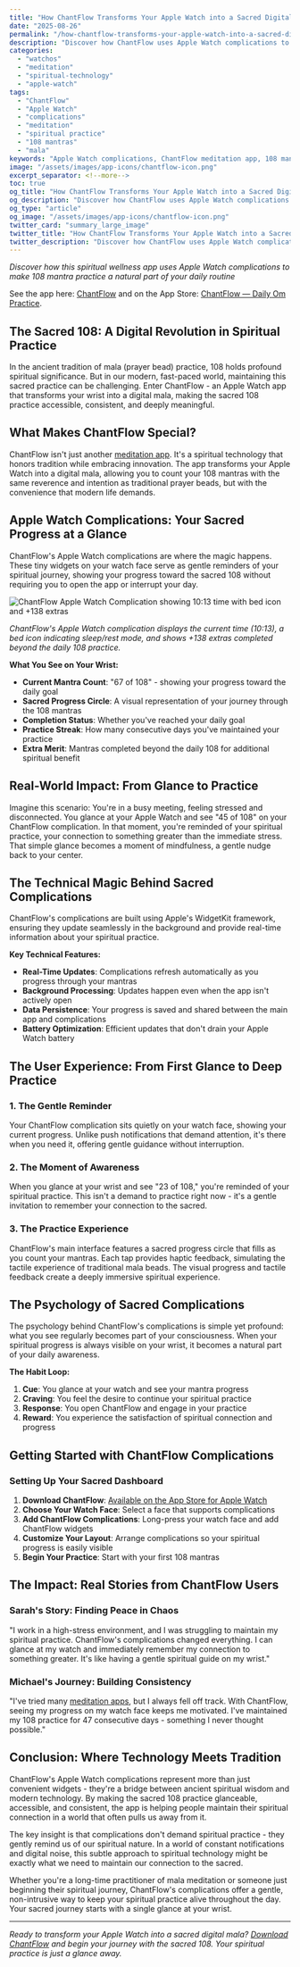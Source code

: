 ```yaml
---
title: "How ChantFlow Transforms Your Apple Watch into a Sacred Digital Mala"
date: "2025-08-26"
permalink: "/how-chantflow-transforms-your-apple-watch-into-a-sacred-digital-mala/"
description: "Discover how ChantFlow uses Apple Watch complications to make 108 mantra practice a natural part of your daily routine, transforming your wrist into a sacred digital mala."
categories:
  - "watchos"
  - "meditation"
  - "spiritual-technology"
  - "apple-watch"
tags:
  - "ChantFlow"
  - "Apple Watch"
  - "complications"
  - "meditation"
  - "spiritual practice"
  - "108 mantras"
  - "mala"
keywords: "Apple Watch complications, ChantFlow meditation app, 108 mantra practice, digital mala, spiritual technology, watchOS complications, meditation tracking, sacred practice"
image: "/assets/images/app-icons/chantflow-icon.png"
excerpt_separator: <!--more-->
toc: true
og_title: "How ChantFlow Transforms Your Apple Watch into a Sacred Digital Mala"
og_description: "Discover how ChantFlow uses Apple Watch complications to make 108 mantra practice a natural part of your daily routine, transforming your wrist into a sacred digital mala."
og_type: "article"
og_image: "/assets/images/app-icons/chantflow-icon.png"
twitter_card: "summary_large_image"
twitter_title: "How ChantFlow Transforms Your Apple Watch into a Sacred Digital Mala"
twitter_description: "Discover how ChantFlow uses Apple Watch complications to make 108 mantra practice a natural part of your daily routine, transforming your wrist into a sacred digital mala."
---
```


*Discover how this spiritual wellness app uses Apple Watch complications to make 108 mantra practice a natural part of your daily routine*

See the app here: [ChantFlow](https://www.rshankar.com/chantflow/) and on the App Store: [ChantFlow — Daily Om Practice](https://apps.apple.com/us/app/chantflow-daily-om-practice/id6633438828).<!--more-->

## The Sacred 108: A Digital Revolution in Spiritual Practice

In the ancient tradition of mala (prayer bead) practice, 108 holds profound spiritual significance. But in our modern, fast-paced world, maintaining this sacred practice can be challenging. Enter ChantFlow - an Apple Watch app that transforms your wrist into a digital mala, making the sacred 108 practice accessible, consistent, and deeply meaningful.

## What Makes ChantFlow Special?

ChantFlow isn't just another [meditation app](https://www.rshankar.com/chantflow/). It's a spiritual technology that honors tradition while embracing innovation. The app transforms your Apple Watch into a digital mala, allowing you to count your 108 mantras with the same reverence and intention as traditional prayer beads, but with the convenience that modern life demands.

## Apple Watch Complications: Your Sacred Progress at a Glance

ChantFlow's Apple Watch complications are where the magic happens. These tiny widgets on your watch face serve as gentle reminders of your spiritual journey, showing your progress toward the sacred 108 without requiring you to open the app or interrupt your day.

![ChantFlow Apple Watch Complication showing 10:13 time with bed icon and +138 extras](/assets/images/chantflow/watch-complication.png)

*ChantFlow's Apple Watch complication displays the current time (10:13), a bed icon indicating sleep/rest mode, and shows +138 extras completed beyond the daily 108 practice.*

**What You See on Your Wrist:**
- **Current Mantra Count**: "67 of 108" - showing your progress toward the daily goal
- **Sacred Progress Circle**: A visual representation of your journey through the 108 mantras
- **Completion Status**: Whether you've reached your daily goal
- **Practice Streak**: How many consecutive days you've maintained your practice
- **Extra Merit**: Mantras completed beyond the daily 108 for additional spiritual benefit

## Real-World Impact: From Glance to Practice

Imagine this scenario: You're in a busy meeting, feeling stressed and disconnected. You glance at your Apple Watch and see "45 of 108" on your ChantFlow complication. In that moment, you're reminded of your spiritual practice, your connection to something greater than the immediate stress. That simple glance becomes a moment of mindfulness, a gentle nudge back to your center.

## The Technical Magic Behind Sacred Complications

ChantFlow's complications are built using Apple's WidgetKit framework, ensuring they update seamlessly in the background and provide real-time information about your spiritual practice.

**Key Technical Features:**
- **Real-Time Updates**: Complications refresh automatically as you progress through your mantras
- **Background Processing**: Updates happen even when the app isn't actively open
- **Data Persistence**: Your progress is saved and shared between the main app and complications
- **Battery Optimization**: Efficient updates that don't drain your Apple Watch battery

## The User Experience: From First Glance to Deep Practice

### 1. **The Gentle Reminder**
Your ChantFlow complication sits quietly on your watch face, showing your current progress. Unlike push notifications that demand attention, it's there when you need it, offering gentle guidance without interruption.

### 2. **The Moment of Awareness**
When you glance at your wrist and see "23 of 108," you're reminded of your spiritual practice. This isn't a demand to practice right now - it's a gentle invitation to remember your connection to the sacred.

### 3. **The Practice Experience**
ChantFlow's main interface features a sacred progress circle that fills as you count your mantras. Each tap provides haptic feedback, simulating the tactile experience of traditional mala beads. The visual progress and tactile feedback create a deeply immersive spiritual experience.

## The Psychology of Sacred Complications

The psychology behind ChantFlow's complications is simple yet profound: what you see regularly becomes part of your consciousness. When your spiritual progress is always visible on your wrist, it becomes a natural part of your daily awareness.

**The Habit Loop:**
1. **Cue**: You glance at your watch and see your mantra progress
2. **Craving**: You feel the desire to continue your spiritual practice
3. **Response**: You open ChantFlow and engage in your practice
4. **Reward**: You experience the satisfaction of spiritual connection and progress

## Getting Started with ChantFlow Complications

### Setting Up Your Sacred Dashboard

1. **Download ChantFlow**: [Available on the App Store for Apple Watch](https://apps.apple.com/us/app/chantflow-daily-om-practice/id6633438828)
2. **Choose Your Watch Face**: Select a face that supports complications
3. **Add ChantFlow Complications**: Long-press your watch face and add ChantFlow widgets
4. **Customize Your Layout**: Arrange complications so your spiritual progress is easily visible
5. **Begin Your Practice**: Start with your first 108 mantras

## The Impact: Real Stories from ChantFlow Users

### Sarah's Story: Finding Peace in Chaos
"I work in a high-stress environment, and I was struggling to maintain my spiritual practice. ChantFlow's complications changed everything. I can glance at my watch and immediately remember my connection to something greater. It's like having a gentle spiritual guide on my wrist."

### Michael's Journey: Building Consistency
"I've tried many [meditation apps](https://www.rshankar.com/chantflow/), but I always fell off track. With ChantFlow, seeing my progress on my watch face keeps me motivated. I've maintained my 108 practice for 47 consecutive days - something I never thought possible."

## Conclusion: Where Technology Meets Tradition

ChantFlow's Apple Watch complications represent more than just convenient widgets - they're a bridge between ancient spiritual wisdom and modern technology. By making the sacred 108 practice glanceable, accessible, and consistent, the app is helping people maintain their spiritual connection in a world that often pulls us away from it.

The key insight is that complications don't demand spiritual practice - they gently remind us of our spiritual nature. In a world of constant notifications and digital noise, this subtle approach to spiritual technology might be exactly what we need to maintain our connection to the sacred.

Whether you're a long-time practitioner of mala meditation or someone just beginning their spiritual journey, ChantFlow's complications offer a gentle, non-intrusive way to keep your spiritual practice alive throughout the day. Your sacred journey starts with a single glance at your wrist.

---

*Ready to transform your Apple Watch into a sacred digital mala? [Download ChantFlow](https://apps.apple.com/us/app/chantflow-daily-om-practice/id6633438828) and begin your journey with the sacred 108. Your spiritual practice is just a glance away.*

<script type="application/ld+json">
{
  "@context": "https://schema.org",
  "@type": "TechArticle",
  "headline": "How ChantFlow Transforms Your Apple Watch into a Sacred Digital Mala",
  "description": "Discover how ChantFlow uses Apple Watch complications to make 108 mantra practice a natural part of your daily routine, transforming your wrist into a sacred digital mala.",
  "author": {
    "@type": "Person",
    "name": "Ravi Shankar"
  },
  "datePublished": "2025-08-26",
  "dateModified": "2025-08-26",
  "publisher": {
    "@type": "Organization",
    "name": "Ravi Shankar"
  },
  "mainEntityOfPage": {
    "@type": "WebPage",
    "@id": "https://www.rshankar.com/2025/08/26/how-chantflow-transforms-your-apple-watch-into-a-sacred-digital-mala/"
  },
  "image": {
    "@type": "ImageObject",
    "url": "https://www.rshankar.com/assets/images/app-icons/chantflow-icon.png",
    "width": 512,
    "height": 512
  },
  "keywords": "Apple Watch complications, ChantFlow meditation app, 108 mantra practice, digital mala, spiritual technology, watchOS complications, meditation tracking, sacred practice"
}
</script>
